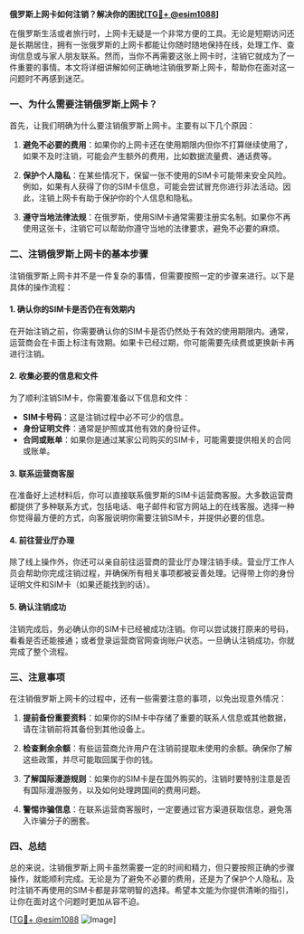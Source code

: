 **俄罗斯上网卡如何注销？解决你的困扰[[TG💪+ @esim1088](https://t.me/s/esim1088)]**

在俄罗斯生活或者旅行时，上网卡无疑是一个非常方便的工具。无论是短期访问还是长期居住，拥有一张俄罗斯的上网卡都能让你随时随地保持在线，处理工作、查询信息或与家人朋友联系。然而，当你不再需要这张上网卡时，注销它就成为了一件重要的事情。本文将详细讲解如何正确地注销俄罗斯上网卡，帮助你在面对这一问题时不再感到迷茫。

### 一、为什么需要注销俄罗斯上网卡？

首先，让我们明确为什么要注销俄罗斯上网卡。主要有以下几个原因：

1. **避免不必要的费用**：如果你的上网卡还在使用期限内但你不打算继续使用了，如果不及时注销，可能会产生额外的费用，比如数据流量费、通话费等。
   
2. **保护个人隐私**：在某些情况下，保留一张不使用的SIM卡可能带来安全风险。例如，如果有人获得了你的SIM卡信息，可能会尝试冒充你进行非法活动。因此，注销上网卡有助于保护你的个人信息和隐私。

3. **遵守当地法律法规**：在俄罗斯，使用SIM卡通常需要注册实名制。如果你不再使用这张卡，注销它可以帮助你遵守当地的法律要求，避免不必要的麻烦。

### 二、注销俄罗斯上网卡的基本步骤

注销俄罗斯上网卡并不是一件复杂的事情，但需要按照一定的步骤来进行。以下是具体的操作流程：

#### 1. 确认你的SIM卡是否仍在有效期内

在开始注销之前，你需要确认你的SIM卡是否仍然处于有效的使用期限内。通常，运营商会在卡面上标注有效期。如果卡已经过期，你可能需要先续费或更换新卡再进行注销。

#### 2. 收集必要的信息和文件

为了顺利注销SIM卡，你需要准备以下信息和文件：

- **SIM卡号码**：这是注销过程中必不可少的信息。
- **身份证明文件**：通常是护照或其他有效的身份证件。
- **合同或账单**：如果你是通过某家公司购买的SIM卡，可能需要提供相关的合同或账单。

#### 3. 联系运营商客服

在准备好上述材料后，你可以直接联系俄罗斯的SIM卡运营商客服。大多数运营商都提供了多种联系方式，包括电话、电子邮件和官方网站上的在线客服。选择一种你觉得最方便的方式，向客服说明你需要注销SIM卡，并提供必要的信息。

#### 4. 前往营业厅办理

除了线上操作外，你还可以亲自前往运营商的营业厅办理注销手续。营业厅工作人员会帮助你完成注销过程，并确保所有相关事项都被妥善处理。记得带上你的身份证明文件和SIM卡（如果还能找到的话）。

#### 5. 确认注销成功

注销完成后，务必确认你的SIM卡已经被成功注销。你可以尝试拨打原来的号码，看看是否还能接通；或者登录运营商官网查询账户状态。一旦确认注销成功，你就完成了整个流程。

### 三、注意事项

在注销俄罗斯上网卡的过程中，还有一些需要注意的事项，以免出现意外情况：

1. **提前备份重要资料**：如果你的SIM卡中存储了重要的联系人信息或其他数据，请在注销前将其备份到其他设备上。

2. **检查剩余余额**：有些运营商允许用户在注销前提取未使用的余额。确保你了解这些政策，并尽可能取回属于你的钱。

3. **了解国际漫游规则**：如果你的SIM卡是在国外购买的，注销时要特别注意是否有国际漫游服务，以及如何处理跨国间的费用问题。

4. **警惕诈骗信息**：在联系运营商客服时，一定要通过官方渠道获取信息，避免落入诈骗分子的圈套。

### 四、总结

总的来说，注销俄罗斯上网卡虽然需要一定的时间和精力，但只要按照正确的步骤操作，就能顺利完成。无论是为了避免不必要的费用，还是为了保护个人隐私，及时注销不再使用的SIM卡都是非常明智的选择。希望本文能为你提供清晰的指引，让你在面对这个问题时更加从容不迫。

[[TG💪+ @esim1088](https://t.me/s/esim1088) ![Image](https://i.postimg.cc/4NQfJmqS/Snipaste-2025-05-13-00-14-12.png)]